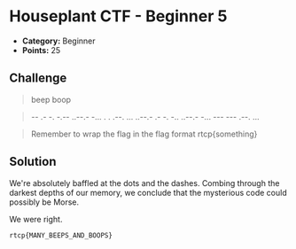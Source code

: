 # Houseplant CTF - Beginner 5

* **Category:** Beginner
* **Points:** 25

## Challenge

> beep boop

> -- .- -. -.-- ..--.- -... . . .--. ... ..--.- .- -. -.. ..--.- -... --- --- .--. ...

> Remember to wrap the flag in the flag format rtcp{something}

## Solution

We're absolutely baffled at the dots and the dashes. Combing through the darkest depths of our memory, we conclude that the mysterious code could possibly be Morse.

We were right.


```
rtcp{MANY_BEEPS_AND_BOOPS}
```